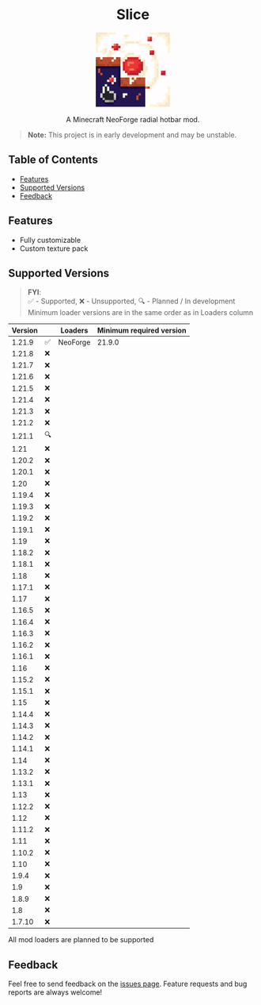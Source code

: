 <h1 align="center">
  Slice
</h1>

<p align="center">
  <img alt="Slice Icon" title="Slice" src=".github/Icon.png" width="150">
</p>

<p align="center">
    A Minecraft NeoForge radial hotbar mod.
</p>

> **Note:** This project is in early development and may be unstable.



## Table of Contents

- [Features](#features)
- [Supported Versions](#supported-versions)
- [Feedback](#feedback)


## Features

- Fully customizable
- Custom texture pack


## Supported Versions
> **FYI**: <br> ✅ - Supported, ❌ - Unsupported, 🔍 - Planned / In development
<br> Minimum loader versions are in the same order as in Loaders column

| Version    |  | Loaders                 | Minimum required version |
|------------|--|-------------------------|--------------------------|
| 1.21.9     |✅| NeoForge                | 21.9.0
| 1.21.8     |❌|
| 1.21.7     |❌|
| 1.21.6     |❌|
| 1.21.5     |❌|
| 1.21.4     |❌|
| 1.21.3     |❌|
| 1.21.2     |❌|
| 1.21.1     |🔍|
| 1.21       |❌|
| 1.20.2     |❌|
| 1.20.1     |❌|
| 1.20       |❌|
| 1.19.4     |❌|
| 1.19.3     |❌|
| 1.19.2     |❌|
| 1.19.1     |❌|
| 1.19       |❌|
| 1.18.2     |❌|
| 1.18.1     |❌|
| 1.18       |❌|
| 1.17.1     |❌|
| 1.17       |❌|
| 1.16.5     |❌|
| 1.16.4     |❌|
| 1.16.3     |❌|
| 1.16.2     |❌|
| 1.16.1     |❌|
| 1.16       |❌|
| 1.15.2     |❌|
| 1.15.1     |❌|
| 1.15       |❌|
| 1.14.4     |❌|
| 1.14.3     |❌|
| 1.14.2     |❌|
| 1.14.1     |❌|
| 1.14       |❌|
| 1.13.2     |❌|
| 1.13.1     |❌|
| 1.13       |❌|
| 1.12.2     |❌|
| 1.12       |❌|
| 1.11.2     |❌|
| 1.11       |❌|
| 1.10.2     |❌|
| 1.10       |❌|
| 1.9.4      |❌|
| 1.9        |❌|
| 1.8.9      |❌|
| 1.8        |❌|
| 1.7.10     |❌|

All mod loaders are planned to be supported

## Feedback

Feel free to send feedback on the [issues page](https://github.com/Tomkov1c/Slice/issues). Feature requests and bug reports are always welcome!
